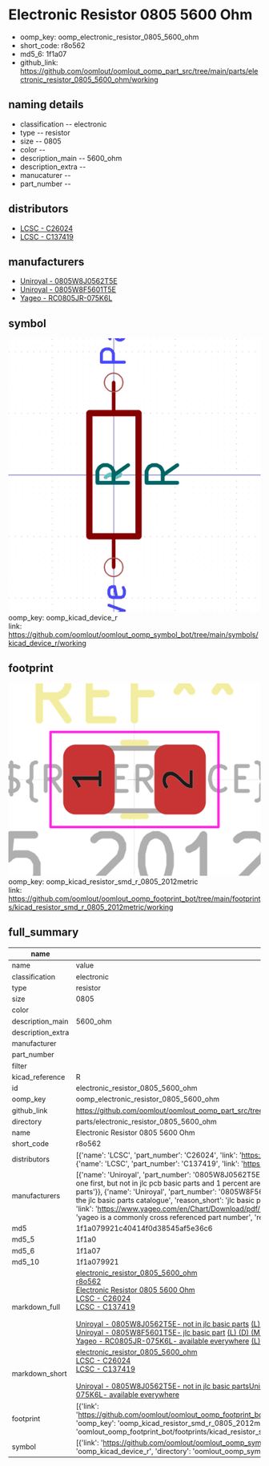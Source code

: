 # Electronic Resistor 0805 5600 Ohm

  
* oomp_key: oomp_electronic_resistor_0805_5600_ohm 
* short_code: r8o562
* md5_6: 1f1a07  
* github_link: https://github.com/oomlout/oomlout_oomp_part_src/tree/main/parts/electronic_resistor_0805_5600_ohm/working  
## naming details
* classification -- electronic
* type -- resistor
* size -- 0805
* color -- 
* description_main -- 5600_ohm
* description_extra -- 
* manucaturer -- 
* part_number -- 

## distributors
* [LCSC - C26024](https://lcsc.com/product-detail/C26024.html)  
* [LCSC - C137419](https://lcsc.com/product-detail/C137419.html)  

## manufacturers
* [Uniroyal - 0805W8J0562T5E]()  
* [Uniroyal - 0805W8F5601T5E]()  
* [Yageo - RC0805JR-075K6L](https://www.yageo.com/en/Chart/Download/pdf/RC0805JR-075K6L)  

## symbol

![](symbol/0/working/working_600.png)  
oomp_key: oomp_kicad_device_r  
link: https://github.com/oomlout/oomlout_oomp_symbol_bot/tree/main/symbols/kicad_device_r/working  

## footprint

![](footprint/0/working/working_600.png)  
oomp_key: oomp_kicad_resistor_smd_r_0805_2012metric  
link: https://github.com/oomlout/oomlout_oomp_footprint_bot/tree/main/footprints/kicad_resistor_smd_r_0805_2012metric/working  

## full_summary
| name | value | 
| --- | --- | 
| name | value | 
| classification | electronic | 
| type | resistor | 
| size | 0805 | 
| color |  | 
| description_main | 5600_ohm | 
| description_extra |  | 
| manufacturer |  | 
| part_number |  | 
| filter |  | 
| kicad_reference | R | 
| id | electronic_resistor_0805_5600_ohm | 
| oomp_key | oomp_electronic_resistor_0805_5600_ohm | 
| github_link | https://github.com/oomlout/oomlout_oomp_part_src/tree/main/parts/electronic_resistor_0805_5600_ohm/working | 
| directory | parts/electronic_resistor_0805_5600_ohm | 
| name | Electronic Resistor 0805 5600 Ohm | 
| short_code | r8o562 | 
| distributors | [{'name': 'LCSC', 'part_number': 'C26024', 'link': 'https://lcsc.com/product-detail/C26024.html', 'id': 'distributor_lcsc'}, {'name': 'LCSC', 'part_number': 'C137419', 'link': 'https://lcsc.com/product-detail/C137419.html', 'id': 'distributor_lcsc'}] | 
| manufacturers | [{'name': 'Uniroyal', 'part_number': '0805W8J0562T5E', 'link': '', 'id': 'manufacturer_uniroyal', 'note': {'reason': 'did this one first, but not in jlc pcb basic parts and 1 percent are and they are the same price', 'reason_short': 'not in jlc basic parts'}}, {'name': 'Uniroyal', 'part_number': '0805W8F5601T5E', 'link': '', 'id': 'manufacturer_uniroyal', 'note': {'reason': 'in the jlc basic parts catalogue', 'reason_short': 'jlc basic part'}}, {'name': 'Yageo', 'part_number': 'RC0805JR-075K6L', 'link': 'https://www.yageo.com/en/Chart/Download/pdf/RC0805JR-075K6L', 'id': 'manufacturer_yageo', 'note': {'reason': 'yageo is a commonly cross referenced part number', 'reason_short': 'available everywhere'}}] | 
| md5 | 1f1a079921c40414f0d38545af5e36c6 | 
| md5_5 | 1f1a0 | 
| md5_6 | 1f1a07 | 
| md5_10 | 1f1a079921 | 
| markdown_full | [electronic_resistor_0805_5600_ohm](https://github.com/oomlout/oomlout_oomp_part_src/tree/main/parts/electronic_resistor_0805_5600_ohm/working)<br>[r8o562](https://github.com/oomlout/oomlout_oomp_part_src/tree/main/parts/electronic_resistor_0805_5600_ohm/working)<br>[Electronic Resistor 0805 5600 Ohm](https://github.com/oomlout/oomlout_oomp_part_src/tree/main/parts/electronic_resistor_0805_5600_ohm/working)<br>[LCSC - C26024<br>](https://lcsc.com/product-detail/C26024.html)[LCSC - C137419<br>](https://lcsc.com/product-detail/C137419.html)<br>[Uniroyal - 0805W8J0562T5E- not in jlc basic parts]() [(L)  ](https://www.lcsc.com/search?q=0805W8J0562T5E)[(D)  ](https://www.digikey.com/en/products?keywords=0805W8J0562T5E)[(M)  ](https://www.mouser.com/Search/Refine?Keyword=0805W8J0562T5E)[(N)  ](https://www.newark.com/search?st=0805W8J0562T5E)[(SZ)  ](https://so.szlcsc.com/global.html?k=0805W8J0562T5E)<br>[Uniroyal - 0805W8F5601T5E- jlc basic part]() [(L)  ](https://www.lcsc.com/search?q=0805W8F5601T5E)[(D)  ](https://www.digikey.com/en/products?keywords=0805W8F5601T5E)[(M)  ](https://www.mouser.com/Search/Refine?Keyword=0805W8F5601T5E)[(N)  ](https://www.newark.com/search?st=0805W8F5601T5E)[(SZ)  ](https://so.szlcsc.com/global.html?k=0805W8F5601T5E)<br>[Yageo - RC0805JR-075K6L- available everywhere](https://www.yageo.com/en/Chart/Download/pdf/RC0805JR-075K6L) [(L)  ](https://www.lcsc.com/search?q=RC0805JR-075K6L)[(D)  ](https://www.digikey.com/en/products?keywords=RC0805JR-075K6L)[(M)  ](https://www.mouser.com/Search/Refine?Keyword=RC0805JR-075K6L)[(N)  ](https://www.newark.com/search?st=RC0805JR-075K6L)[(SZ)  ](https://so.szlcsc.com/global.html?k=RC0805JR-075K6L)<br> | 
| markdown_short | [electronic_resistor_0805_5600_ohm](https://github.com/oomlout/oomlout_oomp_part_src/tree/main/parts/electronic_resistor_0805_5600_ohm/working)<br>[LCSC - C26024<br>](https://lcsc.com/product-detail/C26024.html)[LCSC - C137419<br>](https://lcsc.com/product-detail/C137419.html)<br>[Uniroyal - 0805W8J0562T5E- not in jlc basic parts]()[Uniroyal - 0805W8F5601T5E- jlc basic part]()[Yageo - RC0805JR-075K6L- available everywhere](https://www.yageo.com/en/Chart/Download/pdf/RC0805JR-075K6L) | 
| footprint | [{'link': 'https://github.com/oomlout/oomlout_oomp_footprint_bot/tree/main/foootprntss/kicad_resistor_smd_r_0805_2012metric', 'oomp_key': 'oomp_kicad_resistor_smd_r_0805_2012metric', 'directory': 'oomlout_oomp_footprint_bot/footprints/kicad_resistor_smd_r_0805_2012metric//working/working.kicad_mod'}] | 
| symbol | [{'link': 'https://github.com/oomlout/oomlout_oomp_symbol_bot/tree/main/symbols/kicad_device_r', 'oomp_key': 'oomp_kicad_device_r', 'directory': 'oomlout_oomp_symbol_bot/symbols/kicad_device_r//working/working.kicad_sym'}] | 
